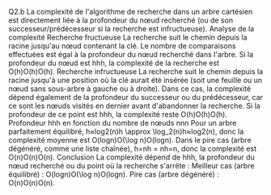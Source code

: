 

Q2.b
La complexité de l'algorithme de recherche dans un arbre cartésien est directement liée à la profondeur du nœud recherché (ou de son successeur/prédécesseur si la recherche est infructueuse).
Analyse de la complexité
Recherche fructueuse
La recherche suit le chemin depuis la racine jusqu'au nœud contenant la clé.
Le nombre de comparaisons effectuées est égal à la profondeur du nœud recherché dans l'arbre.
Si la profondeur du nœud est hhh, la complexité de la recherche est O(h)O(h)O(h).
Recherche infructueuse
La recherche suit le chemin depuis la racine jusqu'à une position où la clé aurait été insérée (soit une feuille ou un nœud sans sous-arbre à gauche ou à droite).
Dans ce cas, la complexité dépend également de la profondeur du successeur ou du prédécesseur, car ce sont les nœuds visités en dernier avant d'abandonner la recherche.
Si la profondeur de ce point est hhh, la complexité reste O(h)O(h)O(h).
Profondeur hhh en fonction du nombre de nœuds nnn
Pour un arbre parfaitement équilibré, h≈log⁡2(n)h \approx \log_2(n)h≈log2​(n), donc la complexité moyenne est O(log⁡n)O(\log n)O(logn).
Dans le pire cas (arbre dégénéré, comme une liste chaînée), h=nh = nh=n, donc la complexité est O(n)O(n)O(n).
Conclusion
La complexité dépend de hhh, la profondeur du nœud recherché ou du point où la recherche s'arrête :
Meilleur cas (arbre équilibré) : O(log⁡n)O(\log n)O(logn).
Pire cas (arbre dégénéré) : O(n)O(n)O(n).
